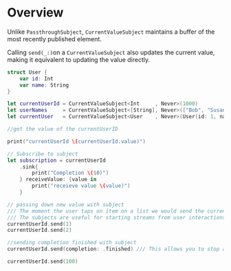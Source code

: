 # Overview 

Unlike `PassthroughSubject`, `CurrentValueSubject` maintains a buffer of the most recently published element. 

Calling `send(_:)`on a `CurrentValueSubject` also updates the current value, making it equivalent to updating the value directly.

```swift
struct User {
    var id: Int
    var name: String
}

let currentUserId = CurrentValueSubject<Int     , Never>(1000)
let userNames     = CurrentValueSubject<[String], Never>(["Bob", "Susan", "Luise"])
let currentUser   = CurrentValueSubject<User    , Never>(User(id: 1, name: "Bob"))

//get the value of the currentUserID

print("currentUserId \(currentUserId.value)")

// Subscribe to subject
let subscription = currentUserId
    .sink{
        print("Completion \($0)")
    } receiveValue: {value in
        print("receieve value \(value)")
    }

// passing down new value with subject
/// The moment the user taps on item on a list we would send the current user downstream
/// The subjects are useful for starting streams from user interactions
currentUserId.send(1)
currentUserId.send(2)

//sending completion finished with subject
currentUserId.send(completion: .finished) /// This allows you to stop all the sreams coming into the object 

currentUserId.send(100)

```
